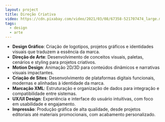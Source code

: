 ```yaml
---
layout: project
title: Direção Criativa
video: https://cdn.pixabay.com/video/2021/03/08/67358-521707474_large.mp4
tags:
  - design
  - arte
---
```

- **Design Gráfico**: Criação de logotipos, projetos gráficos e identidades visuais que traduzem a essência da marca.
- **Direção de Arte**: Desenvolvimento de conceitos visuais, paletas, cenários e styling para projetos criativos.
- **Motion Design**: Animação 2D/3D para conteúdos dinâmicos e narrativas visuais impactantes.
- **Criação de Sites**: Desenvolvimento de plataformas digitais funcionais, modernas e alinhadas à identidade da marca.
- **Marcação XML**: Estruturação e organização de dados para integração e compatibilidade entre sistemas.
- **UX/UI Design**: Experiência e interface do usuário intuitivas, com foco em usabilidade e engajamento.
- **Impressão**: Produção gráfica de alta qualidade, desde projetos editoriais até materiais promocionais, com acabamento personalizado.

